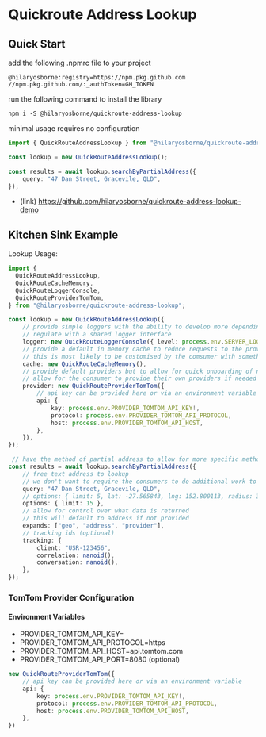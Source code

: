 # Quickroute Address Lookup

## Quick Start

add the following .npmrc file to your project 
```
@hilaryosborne:registry=https://npm.pkg.github.com
//npm.pkg.github.com/:_authToken=GH_TOKEN
```

run the following command to install the library
```
npm i -S @hilaryosborne/quickroute-address-lookup
```

minimal usage requires no configuration
```typescript
import { QuickRouteAddressLookup } from "@hilaryosborne/quickroute-address-lookup";

const lookup = new QuickRouteAddressLookup();

const results = await lookup.searchByPartialAddress({
    query: "47 Dan Street, Gracevile, QLD",
});
```

- (link) https://github.com/hilaryosborne/quickroute-address-lookup-demo

## Kitchen Sink Example


Lookup Usage:
```typescript
import {
  QuickRouteAddressLookup,
  QuickRouteCacheMemory,
  QuickRouteLoggerConsole,
  QuickRouteProviderTomTom,
} from "@hilaryosborne/quickroute-address-lookup";

const lookup = new QuickRouteAddressLookup({
    // provide simple loggers with the ability to develop more depending on the consumer
    // regulate with a shared logger interface
    logger: new QuickRouteLoggerConsole({ level: process.env.SERVER_LOG_LEVEL || "info" }),
    // provide a default in memory cache to reduce requests to the provider
    // this is most likely to be customised by the comsumer with something like redis
    cache: new QuickRouteCacheMemory(),
    // provide default providers but to allow for quick onboarding of new providers
    // allow for the consumer to provide their own providers if needed
    provider: new QuickRouteProviderTomTom({
        // api key can be provided here or via an environment variable
        api: {
            key: process.env.PROVIDER_TOMTOM_API_KEY!,
            protocol: process.env.PROVIDER_TOMTOM_API_PROTOCOL,
            host: process.env.PROVIDER_TOMTOM_API_HOST,
        },
    }),
});

 // have the method of partial address to allow for more specific methods later on
const results = await lookup.searchByPartialAddress({
    // free text address to lookup
    // we don't want to require the consumers to do additional work to parse out address components
    query: "47 Dan Street, Gracevile, QLD",
    // options: { limit: 5, lat: -27.565843, lng: 152.800113, radius: 3 },
    options: { limit: 15 },
    // allow for control over what data is returned
    // this will default to address if not provided
    expands: ["geo", "address", "provider"],
    // tracking ids (optional)
    tracking: {
        client: "USR-123456",
        correlation: nanoid(),
        conversation: nanoid(),
    },
});
```

### TomTom Provider Configuration

#### Environment Variables

- PROVIDER_TOMTOM_API_KEY=<your api key>
- PROVIDER_TOMTOM_API_PROTOCOL=https
- PROVIDER_TOMTOM_API_HOST=api.tomtom.com
- PROVIDER_TOMTOM_API_PORT=8080 (optional)

```typescript
new QuickRouteProviderTomTom({
    // api key can be provided here or via an environment variable
    api: {
        key: process.env.PROVIDER_TOMTOM_API_KEY!,
        protocol: process.env.PROVIDER_TOMTOM_API_PROTOCOL,
        host: process.env.PROVIDER_TOMTOM_API_HOST,
    },
})
```